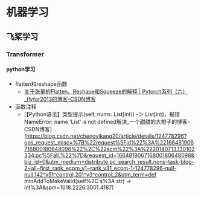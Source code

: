 # 机器学习

## 飞桨学习

### Transformer

#### python学习

- flatten和reshape函数
  - [关于张量的Flatten、Reshape和Squeeze的解释 | Pytorch系列（六）_flyfor2013的博客-CSDN博客](https://blog.csdn.net/flyfor2013/article/details/105697518?ops_request_misc=%7B%22request%5Fid%22%3A%22166480118116782414912228%22%2C%22scm%22%3A%2220140713.130102334..%22%7D&request_id=166480118116782414912228&biz_id=0&utm_medium=distribute.pc_search_result.none-task-blog-2~all~sobaiduend~default-2-105697518-null-null.142^v51^control,201^v3^control_1&utm_term=reshape和flatten&spm=1018.2226.3001.4187) 
- 函数注释
  - [【Python语法】类型提示(self, nums: List[int\]) -＞ List[int]，报错NameError: name ‘List‘ is not defined解决_一个甜甜的大橙子的博客-CSDN博客](https://blog.csdn.net/chengyikang20/article/details/124778296?ops_request_misc=%7B%22request%5Fid%22%3A%22166481906716800180648098%22%2C%22scm%22%3A%2220140713.130102334.pc%5Fall.%22%7D&request_id=166481906716800180648098&biz_id=0&utm_medium=distribute.pc_search_result.none-task-blog-2~all~first_rank_ecpm_v1~rank_v31_ecpm-1-124778296-null-null.142^v51^control,201^v3^control_2&utm_term=def minAddToMakeValid(self%2C s%3A str) -> int%3A&spm=1018.2226.3001.4187) 

